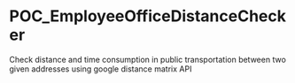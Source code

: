# POC_EmployeeOfficeDistanceChecker
Check distance and time consumption in public transportation between two given addresses using google distance matrix API
